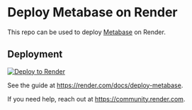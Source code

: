 # Deploy Metabase on Render

This repo can be used to deploy [Metabase](https://metabase.com) on Render.

## Deployment

[![Deploy to Render](https://render.com/images/deploy-to-render-button.svg)](https://render.com/deploy?repo=https://github.com/ozzyknox/metabase-render)

See the guide at https://render.com/docs/deploy-metabase.

If you need help, reach out at https://community.render.com.

